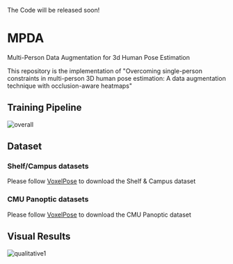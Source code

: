 The Code will be released soon!

# MPDA
Multi-Person Data Augmentation for 3d Human Pose Estimation

This repository is the implementation of "Overcoming single-person constraints in multi-person 3D human pose estimation: A data augmentation technique with occlusion-aware heatmaps"

## Training Pipeline
![overall](https://github.com/hyeon0819/MPDA/assets/153258272/e933f34e-43c2-4172-b0af-db4305850e50)


## Dataset
### Shelf/Campus datasets
Please follow [VoxelPose](https://github.com/microsoft/voxelpose-pytorch) to download the Shelf & Campus dataset

### CMU Panoptic datasets
Please follow [VoxelPose](https://github.com/microsoft/voxelpose-pytorch) to download the CMU Panoptic dataset

## Visual Results
![qualitative1](https://github.com/hyeon0819/MPDA/assets/153258272/aa497e5d-2a2e-4f20-b64e-b3e47b565b1a)
